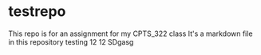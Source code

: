 # testrepo
This repo is for an assignment for my CPTS_322 class
It's a markdown file in this repository
testing 12 12
SDgasg
